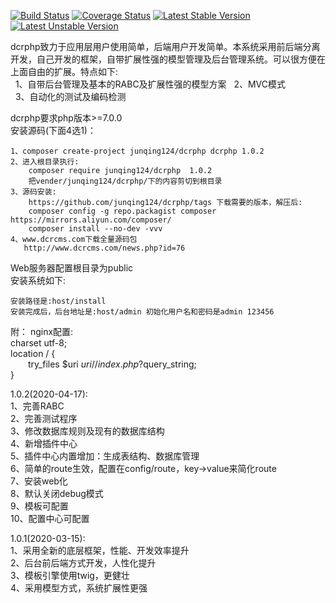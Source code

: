 [![Build Status](https://travis-ci.org/junqing124/dcrphp.svg?branch=master)](https://travis-ci.org/junqing124/dcrphp) 
[![Coverage Status](https://coveralls.io/repos/github/junqing124/dcrphp/badge.svg?branch=master)](https://coveralls.io/github/junqing124/dcrphp?branch=master) 
[![Latest Stable Version](https://poser.pugx.org/junqing124/dcrphp/v/stable.png)](https://packagist.org/packages/junqing124/dcrphp) 
[![Latest Unstable Version](https://poser.pugx.org/junqing124/dcrphp/v/unstable.png)](https://packagist.org/packages/junqing124/dcrphp)  

dcrphp致力于应用层用户使用简单，后端用户开发简单。本系统采用前后端分离开发，自己开发的框架，自带扩展性强的模型管理及后台管理系统。可以很方便在上面自由的扩展。特点如下:  
&nbsp;&nbsp;1、自带后台管理及基本的RABC及扩展性强的模型方案 
&nbsp;&nbsp;2、MVC模式  
&nbsp;&nbsp;3、自动化的测试及编码检测  
  
dcrphp要求php版本>=7.0.0  
安装源码(下面4选1)：  

    1、composer create-project junqing124/dcrphp dcrphp 1.0.2
    2、进入根目录执行:
        composer require junqing124/dcrphp  1.0.2  
        把vender/junqing124/dcrphp/下的内容剪切到根目录  
    3、源码安装:
        https://github.com/junqing124/dcrphp/tags 下载需要的版本，解压后:  
        composer config -g repo.packagist composer https://mirrors.aliyun.com/composer/  
        composer install --no-dev -vvv  
    4、www.dcrcms.com下载全量源码包  
       http://www.dcrcms.com/news.php?id=76  
        
Web服务器配置根目录为public  
安装系统如下:    

    安装路径是:host/install    
    安装完成后，后台地址是:host/admin 初始化用户名和密码是admin 123456  
  
附： 
nginx配置:  
charset utf-8;  
location / {  
&#8195;&#8195;try_files $uri $uri/ /index.php?$query_string;    
}  

1.0.2(2020-04-17):  
    1、完善RABC  
    2、完善测试程序  
    3、修改数据库规则及现有的数据库结构  
    4、新增插件中心  
    5、插件中心内置增加：生成表结构、数据库管理  
    6、简单的route生效，配置在config/route，key->value来简化route  
    7、安装web化  
    8、默认关闭debug模式  
    9、模板可配置  
    10、配置中心可配置  

1.0.1(2020-03-15):  
    1、采用全新的底层框架，性能、开发效率提升  
    2、后台前后端方式开发，人性化提升  
    3、模板引擎使用twig，更健壮  
    4、采用模型方式，系统扩展性更强  

